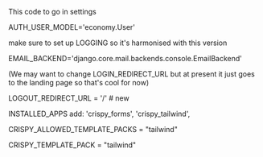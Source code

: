 This code to go in settings

AUTH_USER_MODEL='economy.User'

make sure to set up LOGGING so it's harmonised with this version

EMAIL_BACKEND='django.core.mail.backends.console.EmailBackend'

(We may want to change LOGIN_REDIRECT_URL but at present it just goes to the landing page so that's cool for now)

LOGOUT_REDIRECT_URL = '/' # new

INSTALLED_APPS add:
  'crispy_forms',
  'crispy_tailwind',

CRISPY_ALLOWED_TEMPLATE_PACKS = "tailwind"

CRISPY_TEMPLATE_PACK = "tailwind"